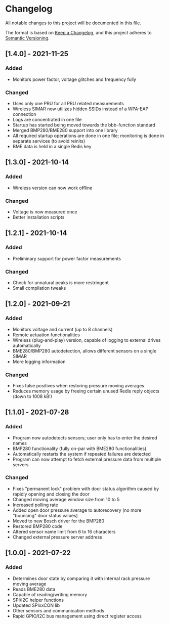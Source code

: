 # Changelog
All notable changes to this project will be documented in this file.

The format is based on [Keep a Changelog](https://keepachangelog.com/en/1.0.0/),
and this project adheres to [Semantic Versioning](https://semver.org/spec/v2.0.0.html).

## [1.4.0] - 2021-11-25
### Added
- Monitors power factor, voltage glitches and frequency fully

### Changed
- Uses only one PRU for all PRU related measurements
- Wireless SIMAR now utilizes hidden SSIDs instead of a WPA-EAP connection
- Logs are concentrated in one file
- Startup has started being moved towards the bbb-function standard
- Merged BMP280/BME280 support into one library
- All required startup operations are done in one file; monitoring is done in separate services (to avoid reinits)
- BME data is held in a single Redis key

## [1.3.0] - 2021-10-14
### Added
- Wireless version can now work offline

### Changed
- Voltage is now measured once
- Better installation scripts

## [1.2.1] - 2021-10-14
### Added
- Preliminary support for power factor measurements

### Changed
- Check for unnatural peaks is more restringent
- Small compilation tweaks

## [1.2.0] - 2021-09-21
### Added
- Monitors voltage and current (up to 8 channels)
- Remote actuation functionalities
- Wireless (plug-and-play) version, capable of logging to external drives automatically
- BME280/BMP280 autodetection, allows different sensors on a single SIMAR
- More logging information

### Changed
- Fixes false positives when restoring pressure moving averages
- Reduces memory usage by freeing certain unused Redis reply objects (down to 1008 kB!)

## [1.1.0] - 2021-07-28
### Added
- Program now autodetects sensors; user only has to enter the desired names
- BMP280 functionality (fully on-par with BME280 functionalities)
- Automatically restarts the system if repeated failures are detected
- Program can now attempt to fetch external pressure data from multiple servers

### Changed
- Fixes "permanent lock" problem with door status algorithm caused by rapidly opening and closing the door
- Changed moving average window size from 10 to 5
- Increased polling rate
- Added open door pressure average to autorecovery (no more "bouncing" door status values)
- Moved to new Bosch driver for the BMP280
- Restored BMP280 code
- Altered sensor name limit from 6 to 16 characters
- Changed external pressure server address 

## [1.0.0] - 2021-07-22
### Added
- Determines door state by comparing it with internal rack pressure moving average
- Reads BME280 data
- Capable of reading/writing memory
- SPI/I2C helper functions
- Updated SPIxxCON lib
- Other sensors and communication methods
- Rapid GPIO/I2C bus management using direct register access
